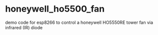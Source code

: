 # honeywell_ho5500_fan
demo code for esp8266 to control a honeywell HO5550RE tower fan via infrared (IR) diode
